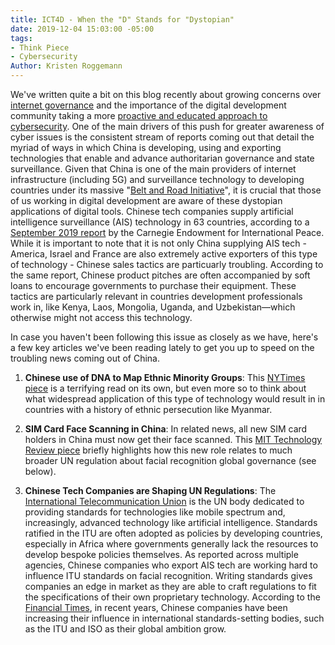 ```yaml
---
title: ICT4D - When the "D" Stands for "Dystopian"
date: 2019-12-04 15:03:00 -05:00
tags:
- Think Piece
- Cybersecurity
Author: Kristen Roggemann
---
```


We've written quite a bit on this blog recently about growing concerns over [internet governance](https://dai-global-digital.com/what-makes-this-wireless-technology-5g-different-than-all-other-wireless-technologies.html?utm_source=related-box) and the importance of the digital development community taking a more [proactive and educated approach to cybersecurity](https://dai-global-digital.com/cybersecurity-series-part-1-trust-is-why-cyber-security-matters-to-digital-development.html?utm_source=related-box). One of the main drivers of this push for greater awareness of cyber issues is the consistent stream of reports coming out that detail the myriad of ways in which China is developing, using and exporting technologies that enable and advance authoritarian governance and state surveillance. Given that China is one of the main providers of internet infrastructure (including 5G) and surveillance technology to developing countries under its massive "[Belt and Road Initiative](https://www.cfr.org/backgrounder/chinas-massive-belt-and-road-initiative)", it is crucial that those of us working in digital development are aware of these dystopian applications of digital tools. Chinese tech companies supply artificial intelligence surveillance (AIS) technology in 63 countries, according to a [September 2019 report](https://carnegieendowment.org/2019/09/17/global-expansion-of-ai-surveillance-pub-79847) by the Carnegie Endowment for International Peace. While it is important to note that it is not only China supplying AIS tech - America, Israel and France are also extremely active exporters of this type of technology - Chinese sales tactics are particuarly troubling. According to the same report, Chinese product pitches are often accompanied by soft loans to encourage governments to purchase their equipment. These tactics are particularly relevant in countries development professionals work in, like Kenya, Laos, Mongolia, Uganda, and Uzbekistan—which otherwise might not access this technology.  

In case you haven't been following this issue as closely as we have, here's a few key articles we've been reading lately to get you up to speed on the troubling news coming out of China.

1.  **Chinese use of DNA to Map Ethnic Minority Groups**: This [NYTimes piece](https://www.nytimes.com/2019/12/03/business/china-dna-uighurs-xinjiang.html?smid=nytcore-ios-share) is a terrifying read on its own, but even more so to think about what widespread application of this type of technology would result in in countries with a history of ethnic persecution like Myanmar. 

2. **SIM Card Face Scanning in China**: In related news, all new SIM card holders in China must now get their face scanned. This [MIT Technology Review piece](https://www.technologyreview.com/f/614781/all-new-cellphone-users-in-china-must-now-have-their-face-scanned/) briefly highlights how this new role relates to much broader UN regulation about facial recognition global governance (see below).

3. **Chinese Tech Companies are Shaping UN Regulations**: The [International Telecommunication Union](https://www.itu.int/en/Pages/default.aspx) is the UN body dedicated to providing standards for technologies like mobile spectrum and, increasingly, advanced technology like artificial intelligence.  Standards ratified in the ITU are often adopted as policies by developing countries, especially in Africa where governments generally lack the resources to develop bespoke policies themselves. As reported across multiple agencies, Chinese companies who export AIS tech are working hard to influence ITU standards on facial recognition. Writing standards gives companies an edge in market as they are able to craft regulations to fit the specifications of their own proprietary technology. According to the [Financial Times](https://www.ft.com/content/c3555a3c-0d3e-11ea-b2d6-9bf4d1957a67), in recent years, Chinese companies have been increasing their influence in international standards-setting bodies, such as the ITU and ISO as their global ambition grow. 